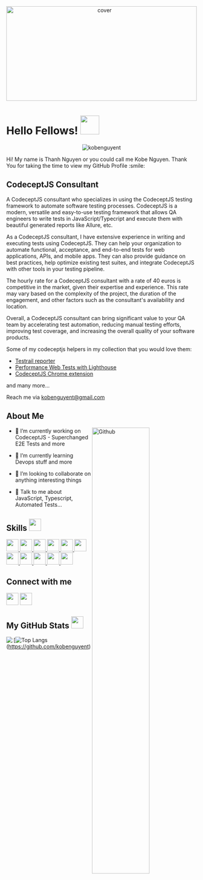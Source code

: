 <div align="center">
<img width="100%" height = "250px" src="https://website-static.testsigma.com/assets/guides/automated-testing/automated-testing.svg" alt="cover" />
</div>

<h1> Hello Fellows! <img src = "https://raw.githubusercontent.com/rahulbanerjee26/githubProfileReadmeGenerator/main/gifs/wave.gif" width = 50px height='50px'> </h1>
<p align='center'>

<img src="https://komarev.com/ghpvc/?username=kobenguyent&label=Profile%20views&color=0e75b6&style=flat" alt="kobenguyent"/>

</p>
<div size='20px'> Hi! My name is Thanh Nguyen or you could call me Kobe Nguyen. Thank You for taking the time to view my GitHub Profile :smile: 
</div>

<h2> CodeceptJS Consultant </h2>
  A CodeceptJS consultant who specializes in using the CodeceptJS testing framework to automate software testing processes. CodeceptJS is a modern, versatile and easy-to-use testing framework that allows QA engineers to write tests in JavaScript/Typecript and execute them with beautiful generated reports like Allure, etc.

As a CodeceptJS consultant, I have extensive experience in writing and executing tests using CodeceptJS. They can help your organization to automate functional, acceptance, and end-to-end tests for web applications, APIs, and mobile apps. They can also provide guidance on best practices, help optimize existing test suites, and integrate CodeceptJS with other tools in your testing pipeline.

The hourly rate for a CodeceptJS consultant with a rate of 40 euros is competitive in the market, given their expertise and experience. This rate may vary based on the complexity of the project, the duration of the engagement, and other factors such as the consultant's availability and location.

Overall, a CodeceptJS consultant can bring significant value to your QA team by accelerating test automation, reducing manual testing efforts, improving test coverage, and increasing the overall quality of your software products.

Some of my codeceptjs helpers in my collection that you would love them:
- [Testrail reporter](https://github.com/kobenguyent/codeceptjs-testrail)
- [Performance Web Tests with Lighthouse](https://github.com/kobenguyent/codeceptjs-lighthouse-helper)
- [CodeceptJS Chrome extension](https://chrome.google.com/webstore/detail/codeceptjs-chrome-recorde/jgdcobhagdbipacidhfnoaccgjooebam)

and many more...

Reach me via kobenguyent@gmail.com

<h2> About Me </h2>

<img width="55%" align="right" alt="Github" src="https://raw.githubusercontent.com/rahulbanerjee26/githubProfileReadmeGenerator/47a1a7b035154ce002fffc42e803b6ca8acbc4f3/gifs/git-header.svg" />


- 🔭 I’m currently working on CodeceptJS - Superchanged E2E Tests and more

- 🌱 I’m currently learning Devops stuff and more 

- 👯 I’m looking to collaborate on anything interesting things 

- 💬 Talk to me about JavaScript, Typescript, Automated Tests... 

<h2> Skills <img src = "https://raw.githubusercontent.com/rahulbanerjee26/githubProfileReadmeGenerator/main/gifs/code.gif" width = 32px height=32px> </h2>
<a href= https://github.com/kobenguyent?tab=repositories&q=&type=&language=javascript&sort= > <img width ='32px' height='32px' src ='https://raw.githubusercontent.com/rahulbanerjee26/githubAboutMeGenerator/main/icons/javascript.svg'> </a>
<a href= https://github.com/kobenguyent?tab=repositories&q=&type=&language=html&sort= > <img width ='32px' height='32px' src ='https://raw.githubusercontent.com/rahulbanerjee26/githubAboutMeGenerator/main/icons/html.svg'> </a>
<a href= https://github.com/kobenguyent?tab=repositories&q=&type=&language=css&sort= > <img width ='32px' height='32px' src ='https://raw.githubusercontent.com/rahulbanerjee26/githubAboutMeGenerator/main/icons/css.svg'> </a>
<a href= https://github.com/kobenguyent?tab=repositories&q=&type=&language=typescript&sort= > <img width ='32px' height='32px' src ='https://raw.githubusercontent.com/rahulbanerjee26/githubAboutMeGenerator/main/icons/typescript.svg'> </a>
<a href= https://github.com/kobenguyent?tab=repositories&q=&type=&language=aws&sort= > <img width ='32px' height='32px' src ='https://raw.githubusercontent.com/rahulbanerjee26/githubAboutMeGenerator/main/icons/aws.svg'> </a>
<a href= https://github.com/kobenguyent?tab=repositories&q=&type=&language=github&sort= > <img width ='32px' height='32px' src ='https://raw.githubusercontent.com/rahulbanerjee26/githubAboutMeGenerator/main/icons/github.svg'> </a>
<a href= https://github.com/kobenguyent?tab=repositories&q=&type=&language=vuejs&sort= > <img width ='32px' height='32px' src ='https://raw.githubusercontent.com/rahulbanerjee26/githubAboutMeGenerator/main/icons/vuejs.svg'> </a>
<a href= https://github.com/kobenguyent?tab=repositories&q=&type=&language=nodejs&sort= > <img width ='32px' height='32px' src ='https://raw.githubusercontent.com/rahulbanerjee26/githubAboutMeGenerator/main/icons/nodejs.svg'> </a>
<a href= https://github.com/kobenguyent?tab=repositories&q=&type=&language=go&sort= > <img width ='32px' height='32px' src ='https://raw.githubusercontent.com/rahulbanerjee26/githubAboutMeGenerator/main/icons/go.svg'> </a>
<a href= https://github.com/kobenguyent?tab=repositories&q=&type=&language=cypress&sort= > <img width ='32px' height='32px' src ='https://raw.githubusercontent.com/rahulbanerjee26/githubAboutMeGenerator/main/icons/cypress.svg'> </a>
<a href= https://github.com/kobenguyent?tab=repositories&q=&type=&language=docker&sort= > <img width ='32px' height='32px' src ='https://raw.githubusercontent.com/rahulbanerjee26/githubAboutMeGenerator/main/icons/docker.svg'> </a>


<h2> Connect with me </h2>
<a href = 'https://www.linkedin.com/in/https://www.linkedin.com/in/kobenguyent'> <img width = '32px' align= 'center' src="https://raw.githubusercontent.com/rahulbanerjee26/githubAboutMeGenerator/main/icons/linked-in-alt.svg"/></a> 
<a href = 'https://www.github.com/kobenguyent'> <img width = '32px' align= 'center' src="https://raw.githubusercontent.com/rahulbanerjee26/githubAboutMeGenerator/main/icons/github.svg"/></a> 



<h2> My GitHub Stats <img src='https://raw.githubusercontent.com/rahulbanerjee26/githubProfileReadmeGenerator/main/gifs/github.gif' width='32px' height=32px> </h2>

<a href="https://github.com/anuraghazra/github-readme-stats">
<img align="left" src="https://github-readme-stats.vercel.app/api?username=kobenguyent&count_private=true&show_icons=true&theme=solarized-light" />
</a>

[![Top Langs](https://github-readme-stats-git-masterrstaa-rickstaa.vercel.app/api/top-langs/?username=kobenguyent)(https://github.com/kobenguyent)



<br>
